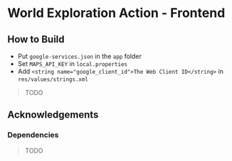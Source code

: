 # World Exploration Action - Frontend

## How to Build
- Put `google-services.json` in the `app` folder
- Set `MAPS_API_KEY` in `local.properties`
- Add `<string name="google_client_id">The Web Client ID</string>` in `res/values/strings.xml`
> TODO

## Acknowledgements

### Dependencies

> TODO
